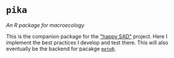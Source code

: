 # `pika`

*An R package for macroecology*

This is the companion package for the ["happy SAD"](https://github.com/ajrominger/happySAD) project.  Here I implement the best practices I develop and test there.  This will also eventually be the backend for pacakge [`meteR`](https://github.com/cmerow/meteR).
